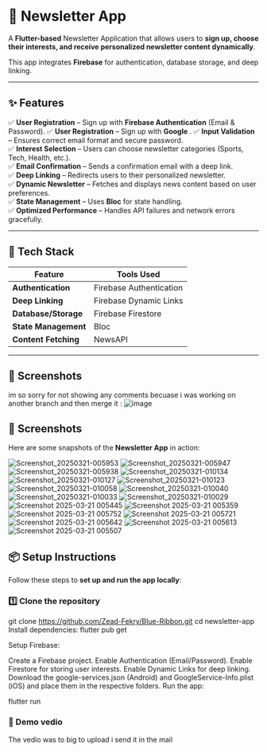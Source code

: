 # 📩 Newsletter App  

A **Flutter-based** Newsletter Application that allows users to **sign up, choose their interests, and receive personalized newsletter content dynamically**.  

This app integrates **Firebase** for authentication, database storage, and deep linking.  

---

## ✨ Features  

✅ **User Registration** – Sign up with **Firebase Authentication** (Email & Password).
✅ **User Registration** – Sign up with **Google**  . 
✅ **Input Validation** – Ensures correct email format and secure password.  
✅ **Interest Selection** – Users can choose newsletter categories (Sports, Tech, Health, etc.).  
✅ **Email Confirmation** – Sends a confirmation email with a deep link.  
✅ **Deep Linking** – Redirects users to their personalized newsletter.  
✅ **Dynamic Newsletter** – Fetches and displays news content based on user preferences.  
✅ **State Management** – Uses **Bloc** for state handling.  
✅ **Optimized Performance** – Handles API failures and network errors gracefully.  

---

## 🚀 Tech Stack  

| Feature            | Tools Used |
|--------------------|-----------|
| **Authentication** | Firebase Authentication |
| **Deep Linking**   | Firebase Dynamic Links   |
| **Database/Storage** | Firebase Firestore |
| **State Management** |   Bloc |
| **Content Fetching** | NewsAPI   |

---
## 📸 Screenshots  

im so sorry for not showing any comments becuase i was working on another branch and then merge it : 
![image](https://github.com/user-attachments/assets/01839776-7663-4493-a897-c4030b8b63db)



## 📸 Screenshots  

Here are some snapshots of the **Newsletter App** in action:  

 ![Screenshot_20250321-005953](https://github.com/user-attachments/assets/a83ec8fd-206b-4e2c-b793-0842904ce0c9)
![Screenshot_20250321-005947](https://github.com/user-attachments/assets/9864105a-8aae-428f-8d24-2f8e5beace3f)
![Screenshot_20250321-005938](https://github.com/user-attachments/assets/d76e87eb-3509-4baa-8413-17f4d5c5d38b)
![Screenshot_20250321-010134](https://github.com/user-attachments/assets/54eb14c5-448c-4277-ace1-cf2fb0690581)
![Screenshot_20250321-010127](https://github.com/user-attachments/assets/57018ca8-ed92-44b0-9b15-036aa210eafc)
![Screenshot_20250321-010123](https://github.com/user-attachments/assets/6365d277-5464-4daf-a465-955d6a0c5838)
![Screenshot_20250321-010058](https://github.com/user-attachments/assets/72a354c0-84b6-4c14-b166-2a3e28da4a86)
![Screenshot_20250321-010040](https://github.com/user-attachments/assets/0cd27ca9-d7e1-4723-a975-4e6bea075efc)
![Screenshot_20250321-010033](https://github.com/user-attachments/assets/4f3002b2-074c-456b-863d-4a22dd26e9d9)
![Screenshot_20250321-010029](https://github.com/user-attachments/assets/26ad090b-7ee9-4358-ad4d-c8bd053fced9)
![Screenshot 2025-03-21 005445](https://github.com/user-attachments/assets/243157fb-e405-4a0a-9c93-0478e2200758)
![Screenshot 2025-03-21 005359](https://github.com/user-attachments/assets/87ff627f-eb00-419e-8779-28e4d0015bc6)
![Screenshot 2025-03-21 005752](https://github.com/user-attachments/assets/b65a79db-87a7-4c02-9c28-89752186bc02)
![Screenshot 2025-03-21 005721](https://github.com/user-attachments/assets/35658d38-7daa-4dc9-9609-0b34c9a21175)
![Screenshot 2025-03-21 005642](https://github.com/user-attachments/assets/fc3d0bde-220a-449b-9044-c439a320787d)
![Screenshot 2025-03-21 005613](https://github.com/user-attachments/assets/e6a6caea-e0c1-4f06-8e6b-fedce24b0eea)
![Screenshot 2025-03-21 005507](https://github.com/user-attachments/assets/728d84fe-40f5-4ad5-869b-617d7d34e3a0)

## 📦 Setup Instructions  

Follow these steps to **set up and run the app locally**:

### **1️⃣ Clone the repository**  
git clone https://github.com/Zead-Fekry/Blue-Ribbon.git
cd newsletter-app
Install dependencies:
flutter pub get

Setup Firebase:

Create a Firebase project.
Enable Authentication (Email/Password).
Enable Firestore for storing user interests.
Enable Dynamic Links for deep linking.
Download the google-services.json (Android) and GoogleService-Info.plist (iOS) and place them in the respective folders.
Run the app:
 
flutter run
### **🎥 Demo vedio** 
The vedio was to big to upload i send it in the mail
